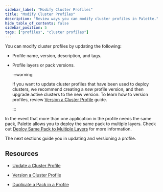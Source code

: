 ```yaml
---
sidebar_label: "Modify Cluster Profiles"
title: "Modify Cluster Profiles"
description: "Review ways you can modify cluster profiles in Palette."
hide_table_of_contents: false
sidebar_position: 5
tags: ["profiles", "cluster profiles"]
---
```


You can modify cluster profiles by updating the following:

- Profile name, version, description, and tags.

- Profile layers or pack versions.

  :::warning

  If you want to update cluster profiles that have been used to deploy clusters, we recommend creating a _new_ profile
  version, and then upgrade active clusters to the new version. To learn how to version profiles, review
  [Version a Cluster Profile](version-cluster-profile.md) guide.

  :::

In the event that more than one application in the profile needs the same pack, Palette allows you to deploy the same
pack to multiple layers. Check out
[Deploy Same Pack to Multiple Layers](../create-cluster-profiles/duplicate-pack-in-profile.md) for more information.

The next sections guide you in updating and versioning a profile.

## Resources

- [Update a Cluster Profile](update-cluster-profile.md)

- [Version a Cluster Profile](version-cluster-profile.md)

- [Duplicate a Pack in a Profile](../create-cluster-profiles/duplicate-pack-in-profile.md)

